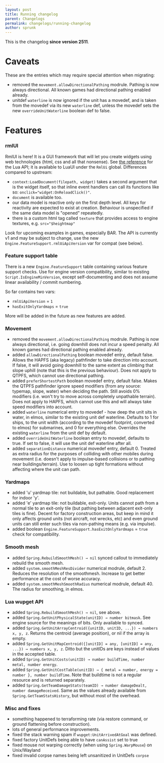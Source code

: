 ```yaml
---
layout: post
title: Running changelog
parent: Changelogs
permalink: changelogs/running-changelog
author: sprunk
---
```


This is the changelog **since version 2511**.

# Caveats
These are the entries which may require special attention when migrating:
* removed the `movement.allowDirectionalPathing` modrule. Pathing is now always directional. All known games had directional pathing enabled already.
* unitdef `waterline` is now ignored if the unit has a movedef, and is taken from the movedef via its new `waterline` def, unless the movedef sets the new `overrideUnitWaterline` boolean def to false.

# Features

### rmlUI
RmlUI is here! It is a GUI framework that will let you create widgets using web technologies (html, css and all that nonsense).
See [the reference](https://mikke89.github.io/RmlUiDoc/pages/lua_manual/api_reference.html) for the Lua API; it is available to LuaUI under the `RmlUi` global.
Differences compared to upstream:
* `context:LoadDocument(filepath, widget)` takes a second argument that is the widget itself,
so that inline event handlers can call its functions like so: `onclick="widget:OnReloadClick()"`.
* `document` is available too.
* our data model is reactive only on the first depth level.
All keys for reactivity are expected to exist at creation.
Behaviour is unspecified if the same data model is "opened" repeatedly.
* there is a custom html tag called `texture` that provides access to engine textures, e.g. `src="$heightmap"`

Look for upcoming examples in games, especially BAR.
The API is currently v1 and may be subject to change, use the new `Engine.FeatureSupport.rmlUiApiVersion` var for compat (see below).

### Feature support table

There is a new `Engine.FeatureSupport` table containing various feature support checks.
Use for engine version compatibility, similar to existing `Script.IsEngineMinVersion`,
except self-documenting and does not assume linear availability / commit numbering.

So far contains two vars:
* `rmlUiApiVersion` = `1`
* `hasExitOnlyYardmaps` = `true`

More will be added in the future as new features are added.

### Movement
* removed the `movement.allowDirectionalPathing` modrule. Pathing is now always directional, i.e. going downhill does not incur a speed penalty. All known games had directional pathing enabled already.
* added `allowDirectionalPathing` boolean movedef entry, default false. Allows the HAPFS (aka legacy) pathfinder to take direction into account. If false, it will avoid going downhill to the same extent as climbing that slope uphill (note that this is the previous behaviour). Does not apply to QTPFS, which cannot use directional pathing.
* added `preferShortestPath` boolean movedef entry, default false. Makes the QTPFS pathfinder ignore speed modifiers (from any source: typemap, slope, water) when deciding the path. Still avoids 0% modifiers (i.e. won't try to move across completely unpathable terrain). Does not apply to HAPFS, which cannot use this and will always take speed modifiers into account.
* added `waterline` numerical entry to movedef - how deep the unit sits in water, in elmos, similar to the existing unit def waterline. Defaults to 1 for ships, to the unit width (according to the movedef footprint, converted to elmos) for submarines, and 0 for everything else. Overrides the existing `waterline` from the unit def by default.
* added `overrideUnitWaterline` boolean entry to movedef, defaults to true. If set to false, it will use the unit def waterline after all.
* added `separationDistance` numerical movedef entry, default 0. Treated as extra radius for the purposes of colliding with other mobiles during movement (i.e. doesn't apply to impulse-based collisions or to pathing near buildings/terrain). Use to loosen up tight formations without affecting where the unit can path.

### Yardmaps
* added 'u' yardmap tile: not buildable, but pathable. Good replacement for indoor 'y'.
* added 'e' yardmap tile: not buildable, exit-only. Units cannot path from a normal tile to an exit-only tile (but pathing between adjacent exit-only tiles is fine).
Decent for factory construction areas, but keep in mind it only affects ground units (not aircraft, not wrecks, etc) and even ground units can still enter such tiles via non-pathing means (e.g. via impulse).
* added boolean `Engine.FeatureSupport.hasExitOnlyYardmaps` = `true` check for compatibility.

### Smooth mesh
* added `Spring.RebuildSmoothMesh() → nil` synced callout to immediately rebuild the smooth mesh.
* added `system.smoothMeshResDivider` numerical modrule, default 2. Reduces the resolution of the smoothmesh. Increase to get better performance at the cost of worse accuracy.
* added `system.smoothMeshSmoothRadius` numerical modrule, default 40. The radius for smoothing, in elmos.

### Lua wupget API
* added `Spring.RebuildSmoothMesh() → nil`, see above.
* added `Spring.GetUnitPhysicalState(unitID) → number bitmask`. See engine source for the meanings of bits. Only available to synced.
* added `Spring.GetUnitArrayCentroid({unitID, unitID, ...}) → numbers x, y, z`. Returns the centroid (average position), or nil if the array is empty.
* added `Spring.GetUnitMapCentroid({[unitID] = any, [unitID] = any, ...}) → numbers x, y, z`. Ditto but the unitIDs are keys instead of values in the accepted table.
* added `Spring.GetUnitCosts(unitID) → number buildTime, number metal, number energy`.
* added `Spring.GetUnitCostTable(unitID) → { metal = number, energy = number }, number buildTime`. Note that buildtime is not a regular resource and is returned separately.
* added `Spring.GetTeamDamageStats(teamID) → number damageDealt, number damageReceived`. Same as the values already available from `Spring.GetTeamStatsHistory`, but without most of the overhead.

### Misc and fixes
* something happened to terraforming rate (via restore command, or ground flattening before construction).
* lots of general performance improvements.
* fixed the stack warning spam if `wupget:UnitArrivedAtGoal` was defined.
* fixed factory UnitDefs being able to have `canAssist` set to true
* fixed mouse not warping correctly (when using `Spring.WarpMouse`) on Unix/Wayland
* fixed invalid corpse names being left unsanitized in UnitDefs `corpse`
